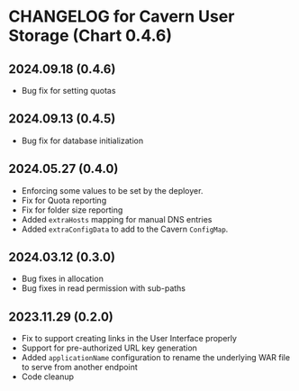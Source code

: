 # CHANGELOG for Cavern User Storage (Chart 0.4.6)

## 2024.09.18 (0.4.6)
- Bug fix for setting quotas

## 2024.09.13 (0.4.5)
- Bug fix for database initialization

## 2024.05.27 (0.4.0)
- Enforcing some values to be set by the deployer.
- Fix for Quota reporting
- Fix for folder size reporting
- Added `extraHosts` mapping for manual DNS entries
- Added `extraConfigData` to add to the Cavern `ConfigMap`.

## 2024.03.12 (0.3.0)
- Bug fixes in allocation
- Bug fixes in read permission with sub-paths

## 2023.11.29 (0.2.0)
- Fix to support creating links in the User Interface properly
- Support for pre-authorized URL key generation
- Added `applicationName` configuration to rename the underlying WAR file to serve from another endpoint
- Code cleanup
